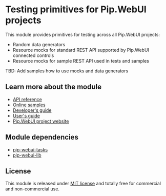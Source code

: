# Testing primitives for Pip.WebUI projects

This module provides primitives for testing across all Pip.WebUI projects:
* Random data generators
* Resource mocks for standard REST API supported by Pip.WebUI connected controls
* Resource mocks for sample REST API used in tests and samples

TBD: Add samples how to use mocks and data generators

## Learn more about the module

- [API reference](http://webui-api.pipdevs.com/pip-webui-test/index.html)
- [Online samples](http://webui.pipdevs.com/pip-webui-test/index.html)
- [Developer's guide](doc/DevelopersGuide.md)
- [User's guide](doc/UsersGuide.md)
- [Pip.WebUI project website](http://www.pipwebui.org)

## <a name="dependencies"></a>Module dependencies

* <a href="https://github.com/pip-webui/pip-webui-tasks">pip-webui-tasks</a>
* <a href="https://github.com/pip-webui/pip-webui-lib">pip-webui-lib</a>

## <a name="license"></a>License

This module is released under [MIT license](License) and totally free for commercial and non-commercial use.
